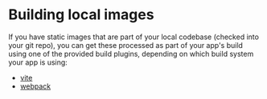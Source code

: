# Building local images

If you have static images that are part of your local codebase (checked into your git repo), you can get these processed as part of your app's build using one of the provided build plugins, depending on which build system your app is using:

- [vite](./vite)
- [webpack](./webpack)
